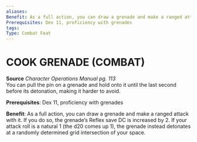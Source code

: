 ```yaml
---
aliases: 
Benefit: As a full action, you can draw a grenade and make a ranged attack with it. If you do so, the grenade’s Reflex save DC is increased by 2. If your attack roll is a natural 1 (the d20 comes up 1), the grenade instead detonates at a randomly determined grid intersection of your space.
Prerequisites: Dex 11, proficiency with grenades
tags: 
Type: Combat Feat
---
```

# COOK GRENADE (COMBAT)
**Source** _Character Operations Manual pg. 113_  
You can pull the pin on a grenade and hold onto it until the last second before its detonation, making it harder to avoid.

**Prerequisites**: Dex 11, proficiency with grenades

**Benefit**: As a full action, you can draw a grenade and make a ranged attack with it. If you do so, the grenade’s Reflex save DC is increased by 2. If your attack roll is a natural 1 (the d20 comes up 1), the grenade instead detonates at a randomly determined grid intersection of your space.